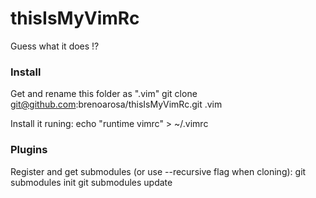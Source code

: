 # thisIsMyVimRc
Guess what it does !?

### Install

Get and rename this folder as ".vim"
git clone git@github.com:brenoarosa/thisIsMyVimRc.git .vim

Install it runing:
echo "runtime vimrc" > ~/.vimrc

### Plugins

Register and get submodules (or use --recursive flag when cloning):
git submodules init
git submodules update
